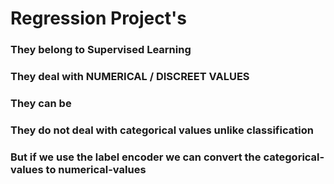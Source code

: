 # Regression Project's
### They belong to Supervised Learning 
### They deal with NUMERICAL / DISCREET VALUES
### They can be 
### They do not deal with categorical values unlike classification
### But if we use the label encoder we can convert the categorical-values to numerical-values
